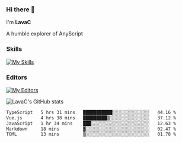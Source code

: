 ### Hi there 👋
I'm **LavaC**

A humble explorer of AnyScript

### Skills
[![My Skills](https://skillicons.dev/icons?i=js,ts,vue,nodejs,nuxtjs,astro,solidjs,tailwind)](https://skillicons.dev)

### Editors
[![My Editors](https://skillicons.dev/icons?i=neovim,vscode)](https://skillicons.dev)

![LavaC's GitHub stats](https://github-readme-stats.vercel.app/api?username=LavaCxx&show_icons=true&theme=synthwave)

<!--START_SECTION:waka-->

```txt
TypeScript   5 hrs 31 mins   ███████████░░░░░░░░░░░░░░   44.16 %
Vue.js       4 hrs 38 mins   █████████▒░░░░░░░░░░░░░░░   37.12 %
JavaScript   1 hr 34 mins    ███░░░░░░░░░░░░░░░░░░░░░░   12.63 %
Markdown     18 mins         ▓░░░░░░░░░░░░░░░░░░░░░░░░   02.47 %
TOML         13 mins         ▒░░░░░░░░░░░░░░░░░░░░░░░░   01.78 %
```

<!--END_SECTION:waka-->
